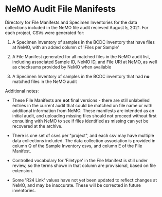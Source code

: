 # NeMO Audit File Manifests

Directory for File Manifests and Specimen Inventories for the data
collections included in the NeMO file audit recieved August 5, 2021. 
For each project, CSVs were generated for:

1. A Specimen Inventory of samples in the BCDC inventory that have
files at NeMO, with an added column of 'Files per Sample'

2. A File Manifest generated for all matched files in the NeMO audit
list, including associated Sample ID, NeMO ID, and File URI at NeMO, 
as well as checksums provided by NeMO when available

3. A Specimen Inventory of samples in the BCDC inventory that
had **no** matched files in the NeMO audit


Additional notes:

* These File Manifests are **not** final versions - there are still
unlabelled entries in the current audit that could be matched on
file name or with additional information from NeMO. These manifests
are intended as an initial audit, and uploading missing files should not
proceed without first consulting with NeMO to see if files identified
as missing can yet be recovered at the archive.

* There is one set of csvs per "project", and each csv may
  have multiple data collections included. The data collection
  association is provided in column Q of the Sample Inventory csvs,
  and column E of the File Manifest.

* Controlled vocabulary for 'Filetype' in the File Manifest is still
  under review, so the terms shown in that column are provisional,
  based on file extension.

* Some 'R24 Link' values have not yet been updated to reflect changes
  at NeMO, and may be inaccurate. These will be corrected in future inventories.






